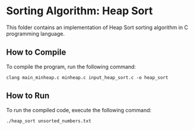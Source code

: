 # Sorting Algorithm: Heap Sort

This folder contains an implementation of Heap Sort sorting algorithm in C programming language.

## How to Compile

To compile the program, run the following command:

`clang main_minheap.c minheap.c input_heap_sort.c -o heap_sort`

## How to Run

To run the compiled code, execute the following command:

`./heap_sort unsorted_numbers.txt`
